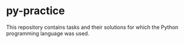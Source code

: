 # py-practice
This repository contains tasks and their solutions for which the Python programming language was used.
